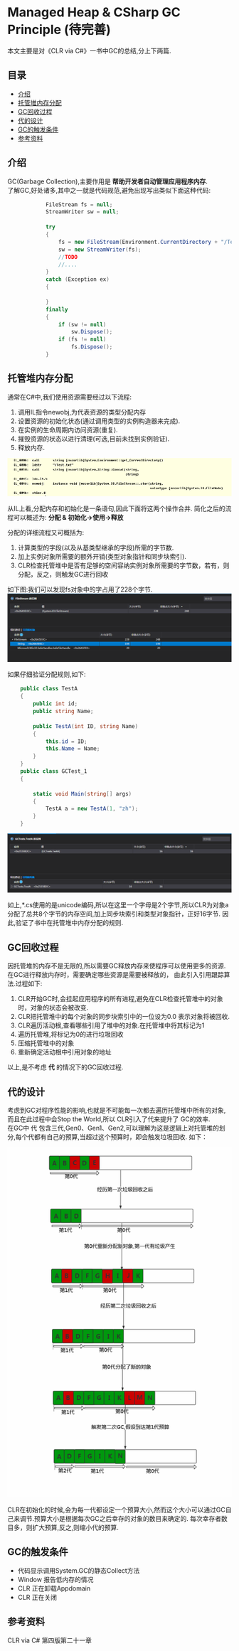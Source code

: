 # Managed Heap & CSharp GC Principle (待完善)

本文主要是对《CLR via C#》一书中GC的总结,分上下两篇.

## 目录
- [介绍](#介绍)
- [托管堆内存分配](#托管堆内存分配)
- [GC回收过程](#GC回收过程)
- [代的设计](#代的设计)
- [GC的触发条件](#触发条件)
- [参考资料](#参考资料)

## 介绍
GC(Garbage Collection),主要作用是 __帮助开发者自动管理应用程序内存__.  
了解GC,好处诸多,其中之一就是代码规范,避免出现写出类似下面这种代码:  
``` csharp
            FileStream fs = null;
            StreamWriter sw = null;

            try
            {
                fs = new FileStream(Environment.CurrentDirectory + "/Test.txt", FileMode.OpenOrCreate);
                sw = new StreamWriter(fs);
				//TODO
				//....
            }
            catch (Exception ex)
            {

            }
            finally
            {
                if (sw != null)
                    sw.Dispose();
                if (fs != null)
                    fs.Dispose();
            }
```

## 托管堆内存分配
通常在C#中,我们使用资源需要经过以下流程:  
1. 调用IL指令newobj,为代表资源的类型分配内存
2. 设置资源的初始化状态(通过调用类型的实例构造器来完成).
3. 在实例的生命周期内访问资源(重复).
4. 摧毁资源的状态以进行清理(可选,目前未找到实例验证).
5. 释放内存.

![分配内存](2019_01_05_newobj.png)

从IL上看,分配内存和初始化是一条语句,因此下面将这两个操作合并.
简化之后的流程可以概述为: __分配 & 初始化->使用->释放__

分配的详细流程又可概括为:
1. 计算类型的字段(以及从基类型继承的字段)所需的字节数.
2. 加上实例对象所需要的额外开销(类型对象指针和同步块索引).
3. CLR检查托管堆中是否有足够的空间容纳实例对象所需要的字节数，若有，则分配，反之，则触发GC进行回收

如下图:我们可以发现fs对象中的字占用了228个字节.
![分配内存](2019_01_05_fs.png)

如果仔细验证分配规则,如下:
``` csharp
    public class TestA
    {
        public int id;
        public string Name;

        public TestA(int ID, string Name)
        {
            this.id = ID;
            this.Name = Name;
        }
    }
    public class GCTest_1
    {

        static void Main(string[] args)
        {
            TestA a = new TestA(1, "zh");
        }
    }
```
![分配内存](2019_01_05_testa.png)

如上,*.cs使用的是unicode编码,所以在这里一个字母是2个字节,所以CLR为对象a分配了总共8个字节的内存空间,加上同步块索引和类型对象指针，正好16字节.
因此,验证了书中在托管堆中内存分配的规则.

## GC回收过程
因托管堆的内存不是无限的,所以需要GC释放内存来使程序可以使用更多的资源.在GC进行释放内存时，需要确定哪些资源是需要被释放的，
由此引入引用跟踪算法.过程如下:  
1. CLR开始GC时,会挂起应用程序的所有进程,避免在CLR检查托管堆中的对象时，对象的状态会被改变.
2. CLR把托管堆中的每个对象的同步块索引中的一位设为0.0 表示对象将被回收.
3. CLR遍历活动根,查看哪些引用了堆中的对象.在托管堆中将其标记为1
4. 遍历托管堆,将标记为0的进行垃圾回收
5. 压缩托管堆中的对象
6. 重新确定活动根中引用对象的地址

以上,是不考虑 __代__ 的情况下的GC回收过程.

## 代的设计
考虑到GC对程序性能的影响,也就是不可能每一次都去遍历托管堆中所有的对象,而且在此过程中会Stop the World,所以 CLR引入了代来提升了
GC的效率.  
在GC中 代 包含三代,Gen0、Gen1、Gen2,可以理解为这是逻辑上对托管堆的划分,每个代都有自己的预算,当超过这个预算时，即会触发垃圾回收.
如下：  

![](2019_01_05_gc.png)

CLR在初始化的时候,会为每一代都设定一个预算大小,然而这个大小可以通过GC自己来调节.预算大小是根据每次GC之后幸存的对象的数目来确定的.
每次幸存者数目多，则扩大预算,反之,则缩小代的预算.


## GC的触发条件
- 代码显示调用System.GC的静态Collect方法
- Window 报告低内存的情况
- CLR 正在卸载Appdomain
- CLR 正在关闭

## 参考资料
CLR via C# 第四版第二十一章


